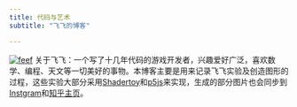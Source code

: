 ```yaml
---
title: 代码与艺术
subtitle: "飞飞的博客"

---
```


[![feef](/img/feef.jpg)](/)
关于飞飞：一个写了十几年代码的游戏开发者，兴趣爱好广泛，喜欢数学、编程、天文等一切美好的事物。本博客主要是用来记录飞飞实验及创造图形的过程，这些实验大部分采用[Shadertoy](https://www.shadertoy.com/user/feefi)和[p5js](https://www.openprocessing.org/user/212781)来实现，生成的部分图片也会同步到[Instgram](https://www.instagram.com/feefiliang/)和[知乎主页](https://www.zhihu.com/people/liang-rui-yao)。

